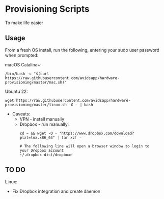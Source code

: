 # Provisioning Scripts

To make life easier

## Usage

From a fresh OS install, run the following, entering your sudo user password when prompted:

macOS Catalina+:
```
/bin/bash -c "$(curl https://raw.githubusercontent.com/avidsapp/hardware-provisioning/master/mac.sh)"
```

Ubuntu 22:
```
wget https://raw.githubusercontent.com/avidsapp/hardware-provisioning/master/linux.sh -O - | bash
```
- Caveats:
    - VPN - install manually
    - Dropbox - run manually:
        ```
        cd ~ && wget -O - "https://www.dropbox.com/download?plat=lnx.x86_64" | tar xzf -

        # The following line will open a browser window to login to your Dropbox account
        ~/.dropbox-dist/dropboxd
        ```

## TO DO
Linux:
  - Fix Dropbox integration and create daemon
